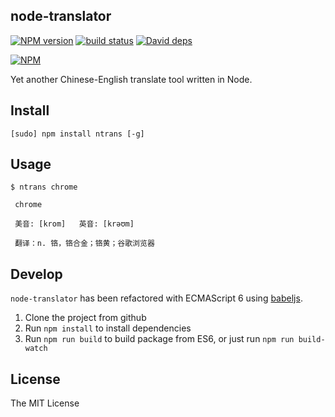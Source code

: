 node-translator
---

[![NPM version][npm-image]][npm-url]
[![build status][travis-image]][travis-url]
[![David deps][david-image]][david-url]

[npm-image]: https://img.shields.io/npm/v/ntrans.svg?style=flat
[npm-url]: https://npmjs.org/package/ntrans
[travis-image]: https://img.shields.io/travis/SFantasy/node-translator.svg?style=flat
[travis-url]: https://travis-ci.org/SFantasy/node-translator
[david-image]: https://img.shields.io/david/SFantasy/node-translator.svg?style=flat
[david-url]: https://david-dm.org/SFantasy/node-translator

[![NPM](https://nodei.co/npm/ntrans.png?downloads&downloadRank)](https://nodei.co/npm/ntrans/)

Yet another Chinese-English translate tool written in Node.

## Install

```
[sudo] npm install ntrans [-g]
```

## Usage

```
$ ntrans chrome

 chrome

 美音: [krom]   英音: [krəʊm]

 翻译：n. 铬，铬合金；铬黄；谷歌浏览器
```

## Develop

`node-translator` has been refactored with ECMAScript 6 using [babeljs](https://babeljs.io).

1. Clone the project from github
2. Run `npm install` to install dependencies
3. Run `npm run build` to build package from ES6, or just run `npm run build-watch`

## License

The MIT License
